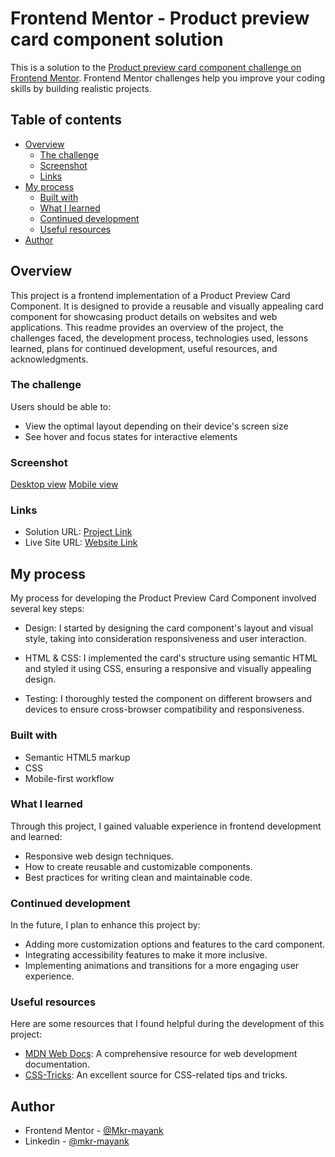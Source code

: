 # Frontend Mentor - Product preview card component solution

This is a solution to the [Product preview card component challenge on Frontend Mentor](https://www.frontendmentor.io/challenges/product-preview-card-component-GO7UmttRfa). Frontend Mentor challenges help you improve your coding skills by building realistic projects. 

## Table of contents

- [Overview](#overview)
  - [The challenge](#the-challenge)
  - [Screenshot](#screenshot)
  - [Links](#links)
- [My process](#my-process)
  - [Built with](#built-with)
  - [What I learned](#what-i-learned)
  - [Continued development](#continued-development)
  - [Useful resources](#useful-resources)
- [Author](#author)

## Overview

This project is a frontend implementation of a Product Preview Card Component. It is designed to provide a reusable and visually appealing card component for showcasing product details on websites and web applications. This readme provides an overview of the project, the challenges faced, the development process, technologies used, lessons learned, plans for continued development, useful resources, and acknowledgments.

### The challenge

Users should be able to:

- View the optimal layout depending on their device's screen size
- See hover and focus states for interactive elements

### Screenshot

[Desktop view](/design/screenshot.jpg)
[Mobile view](/design/screenshot1.jpg)

### Links

- Solution URL: [Project Link](https://github.com/Mkr-mayank/Product-preview-card-component)
- Live Site URL: [Website Link](https://mkr-mayank.github.io/Product-preview-card-component/)

## My process

My process for developing the Product Preview Card Component involved several key steps:

- Design: I started by designing the card component's layout and visual style, taking into consideration responsiveness and user interaction.

- HTML & CSS: I implemented the card's structure using semantic HTML and styled it using CSS, ensuring a responsive and visually appealing design.

- Testing: I thoroughly tested the component on different browsers and devices to ensure cross-browser compatibility and responsiveness.


### Built with

- Semantic HTML5 markup
- CSS
- Mobile-first workflow

### What I learned

Through this project, I gained valuable experience in frontend development and learned:

- Responsive web design techniques.
- How to create reusable and customizable components.
- Best practices for writing clean and maintainable code.

### Continued development

In the future, I plan to enhance this project by:

- Adding more customization options and features to the card component.
- Integrating accessibility features to make it more inclusive.
- Implementing animations and transitions for a more engaging user experience.

### Useful resources

Here are some resources that I found helpful during the development of this project:

- [MDN Web Docs](https://developer.mozilla.org/en-US/): A comprehensive resource for web development documentation.
- [CSS-Tricks](https://css-tricks.com/): An excellent source for CSS-related tips and tricks.

## Author

- Frontend Mentor - [@Mkr-mayank](https://www.frontendmentor.io/profile/Mkr-mayank)
- Linkedin - [@mkr-mayank](https://www.linkedin.com/in/mkr-mayank/)
